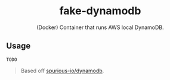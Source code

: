 <h1 align="center">fake-dynamodb</h1>

<p align="center">
  (Docker) Container that runs AWS local DynamoDB.
</p>

## Usage

```
TODO
```

> Based off [spurious-io/dynamodb](https://github.com/spurious-io/dynamodb).

